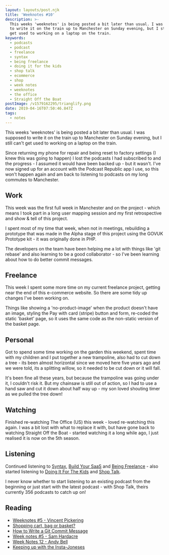 ```yaml
---
layout: layouts/post.njk
title: 'Weeknotes #10'
description: >-
  This weeks 'weeknotes' is being posted a bit later than usual. I was supposed
  to write it on the train up to Manchester on Sunday evening, but I still can't
  get used to working on a laptop on the train.
keywords:
  - podcasts
  - podcast
  - freelance
  - syntax
  - being freelance
  - doing it for the kids
  - shop talk
  - ecommerce
  - shop
  - week notes
  - weeknotes
  - the office
  - Straight Off the Boat
postImage: /v1579162295/trianglify.png
date: 2019-04-16T07:50:46.847Z
tags:
  - notes
---
```

This weeks 'weeknotes' is being posted a bit later than usual. I was supposed to write it on the train up to Manchester on Sunday evening, but I still can't get used to working on a laptop on the train.

Since returning my phone for repair and being reset to factory settings (I knew this was going to happen) I lost the podcasts I had subscribed to and the progress - I assumed it would have been backed up - but it wasn't. I've now signed up for an account with the Podcast Republic app I use, so this won't happen again and am back to listening to podcasts on my long commutes to Manchester.


## Work
This week was the first full week in Manchester and on the project - which means I took part in a long user mapping session and my first retrospective and show & tell of this project.

I spent most of my time that week, when not in meetings, rebuilding a prototype that was made in the Alpha stage of this project using the GOVUK Prototype kit - it was originally done in PHP.

The developers on the team have been helping me a lot with things like 'git rebase' and also learning to be a good collaborator - so I've been learning about how to do better commit messages.


## Freelance
This week I spent some more time on my current freelance project, getting near the end of this e-commerce website. So there are some tidy up changes I've been working on.

Things like showing a 'no-product-image' when the product doesn't have an image, styling the Pay with card (stripe) button and form, re-coded the static 'basket' page, so it uses the same code as the non-static version of the basket page.


## Personal
Got to spend some time working on the garden this weekend, spent time with my children and I put together a new trampoline, also had to cut down a tree - its been almost horizontal since we moved here five years ago and we were told, its a splitting willow, so it needed to be cut down or it will fall.

It's been fine all these years, but because the trampoline was going under it, I couldn't risk it. But my chainsaw is still out of action, so I had to use a hand saw and cut it down about half way up - my son loved shouting timer as we pulled the tree down!

## Watching
Finished re-watching The Office (US) this week - loved re-watching this again. I was a bit lost with what to replace it with, but have gone back to watching Straight Off the Boat - started watching it a long while ago, I just realised it is now on the 5th season.

## Listening
Continued listening to [Syntax](https://syntax.fm/ "Syntax Podcast"), [Build Your SaaS](https://saas.transistor.fm/ "Build Your SaaS Podcast") and [Being Freelance](https://www.beingfreelance.com/ "Being Freelance") - also started listening to [Doing It For The Kids](http://www.doingitforthekids.net/ "Doing It For The Kids Podcast") and [Shop Talk](https://shoptalkshow.com/ "Shop Talk").

I never know whether to start listening to an existing podcast from the beginning or just start with the latest podcast - with Shop Talk, theirs currently 356 podcasts to catch up on!

## Reading
- [Weeknotes #5 - Vincent Pickering](https://vincentp.me/articles/2019/04/07/16-00/ "Weeknotes #5 - Vincent Pickering")
- [Shopping cart, bag or basket?](https://uxdesign.cc/shopping-cart-bag-or-basket-fd7360c9413a "Shopping cart, bag or basket?")
- [How to Write a Git Commit Message](https://chris.beams.io/posts/git-commit/ "How to Write a Git Commit Message")
- [Week notes #5 - Sam Hardacre](https://blog.nocturnalmonkey.com/week-notes-5/ "Week notes #5 - Sam Hardacre")
- [Week Notes 12 - Andy Bell](https://andy-bell.design/wrote/week-notes-12/ "Week Notes 12 - Andy Bell")
- [Keeping up with the Insta-Joneses](https://pjrvs.com/insta/ "Keeping up with the Insta-Joneses")

